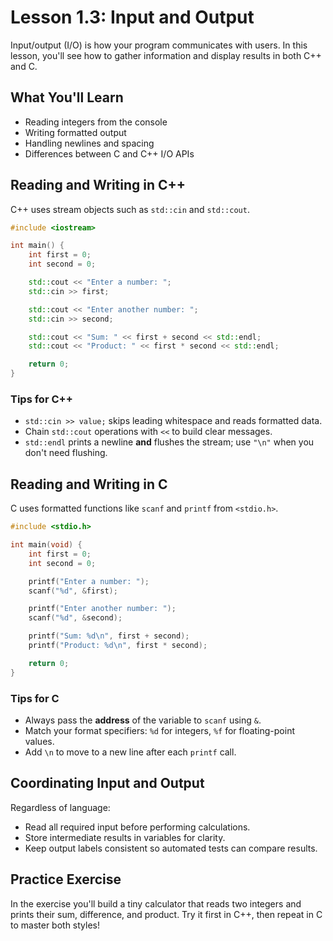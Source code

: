 # Lesson 1.3: Input and Output

Input/output (I/O) is how your program communicates with users. In this lesson, you'll see how to gather information and display results in both C++ and C.

## What You'll Learn

- Reading integers from the console
- Writing formatted output
- Handling newlines and spacing
- Differences between C and C++ I/O APIs

## Reading and Writing in C++

C++ uses stream objects such as `std::cin` and `std::cout`.

```cpp
#include <iostream>

int main() {
    int first = 0;
    int second = 0;

    std::cout << "Enter a number: ";
    std::cin >> first;

    std::cout << "Enter another number: ";
    std::cin >> second;

    std::cout << "Sum: " << first + second << std::endl;
    std::cout << "Product: " << first * second << std::endl;

    return 0;
}
```

### Tips for C++

- `std::cin >> value;` skips leading whitespace and reads formatted data.
- Chain `std::cout` operations with `<<` to build clear messages.
- `std::endl` prints a newline **and** flushes the stream; use `"\n"` when you don't need flushing.

## Reading and Writing in C

C uses formatted functions like `scanf` and `printf` from `<stdio.h>`.

```c
#include <stdio.h>

int main(void) {
    int first = 0;
    int second = 0;

    printf("Enter a number: ");
    scanf("%d", &first);

    printf("Enter another number: ");
    scanf("%d", &second);

    printf("Sum: %d\n", first + second);
    printf("Product: %d\n", first * second);

    return 0;
}
```

### Tips for C

- Always pass the **address** of the variable to `scanf` using `&`.
- Match your format specifiers: `%d` for integers, `%f` for floating-point values.
- Add `\n` to move to a new line after each `printf` call.

## Coordinating Input and Output

Regardless of language:

- Read all required input before performing calculations.
- Store intermediate results in variables for clarity.
- Keep output labels consistent so automated tests can compare results.

## Practice Exercise

In the exercise you'll build a tiny calculator that reads two integers and prints their sum, difference, and product. Try it first in C++, then repeat in C to master both styles!
